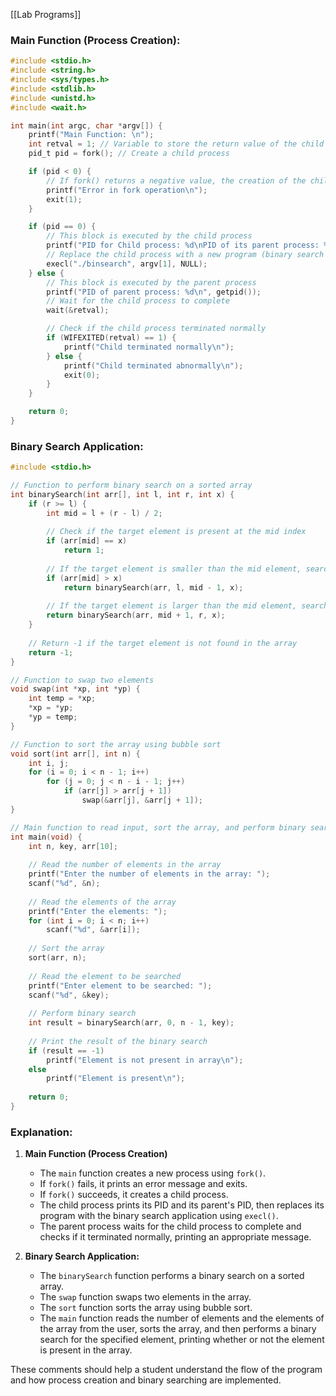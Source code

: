 [[Lab Programs]]
### Main Function (Process Creation):

```c
#include <stdio.h>
#include <string.h>
#include <sys/types.h>
#include <stdlib.h>
#include <unistd.h>
#include <wait.h>

int main(int argc, char *argv[]) {
    printf("Main Function: \n");
    int retval = 1; // Variable to store the return value of the child process
    pid_t pid = fork(); // Create a child process

    if (pid < 0) {
        // If fork() returns a negative value, the creation of the child process failed
        printf("Error in fork operation\n");
        exit(1);
    }

    if (pid == 0) {
        // This block is executed by the child process
        printf("PID for Child process: %d\nPID of its parent process: %d\n", getpid(), getppid());
        // Replace the child process with a new program (binary search application)
        execl("./binsearch", argv[1], NULL);
    } else {
        // This block is executed by the parent process
        printf("PID of parent process: %d\n", getpid());
        // Wait for the child process to complete
        wait(&retval);

        // Check if the child process terminated normally
        if (WIFEXITED(retval) == 1) {
            printf("Child terminated normally\n");
        } else {
            printf("Child terminated abnormally\n");
            exit(0);
        }
    }

    return 0;
}
```

### Binary Search Application:

```c
#include <stdio.h>

// Function to perform binary search on a sorted array
int binarySearch(int arr[], int l, int r, int x) {
    if (r >= l) {
        int mid = l + (r - l) / 2;
        
        // Check if the target element is present at the mid index
        if (arr[mid] == x)
            return 1;
        
        // If the target element is smaller than the mid element, search the left subarray
        if (arr[mid] > x)
            return binarySearch(arr, l, mid - 1, x);
        
        // If the target element is larger than the mid element, search the right subarray
        return binarySearch(arr, mid + 1, r, x);
    }
    
    // Return -1 if the target element is not found in the array
    return -1;
}

// Function to swap two elements
void swap(int *xp, int *yp) {
    int temp = *xp;
    *xp = *yp;
    *yp = temp;
}

// Function to sort the array using bubble sort
void sort(int arr[], int n) {
    int i, j;
    for (i = 0; i < n - 1; i++)
        for (j = 0; j < n - i - 1; j++)
            if (arr[j] > arr[j + 1])
                swap(&arr[j], &arr[j + 1]);
}

// Main function to read input, sort the array, and perform binary search
int main(void) {
    int n, key, arr[10];
    
    // Read the number of elements in the array
    printf("Enter the number of elements in the array: ");
    scanf("%d", &n);
    
    // Read the elements of the array
    printf("Enter the elements: ");
    for (int i = 0; i < n; i++)
        scanf("%d", &arr[i]);
    
    // Sort the array
    sort(arr, n);
    
    // Read the element to be searched
    printf("Enter element to be searched: ");
    scanf("%d", &key);
    
    // Perform binary search
    int result = binarySearch(arr, 0, n - 1, key);
    
    // Print the result of the binary search
    if (result == -1)
        printf("Element is not present in array\n");
    else
        printf("Element is present\n");
    
    return 0;
}
```

### Explanation:
1. **Main Function (Process Creation)**
   - The `main` function creates a new process using `fork()`.
   - If `fork()` fails, it prints an error message and exits.
   - If `fork()` succeeds, it creates a child process.
   - The child process prints its PID and its parent's PID, then replaces its program with the binary search application using `execl()`.
   - The parent process waits for the child process to complete and checks if it terminated normally, printing an appropriate message.

2. **Binary Search Application:**
   - The `binarySearch` function performs a binary search on a sorted array.
   - The `swap` function swaps two elements in the array.
   - The `sort` function sorts the array using bubble sort.
   - The `main` function reads the number of elements and the elements of the array from the user, sorts the array, and then performs a binary search for the specified element, printing whether or not the element is present in the array.

These comments should help a student understand the flow of the program and how process creation and binary searching are implemented.